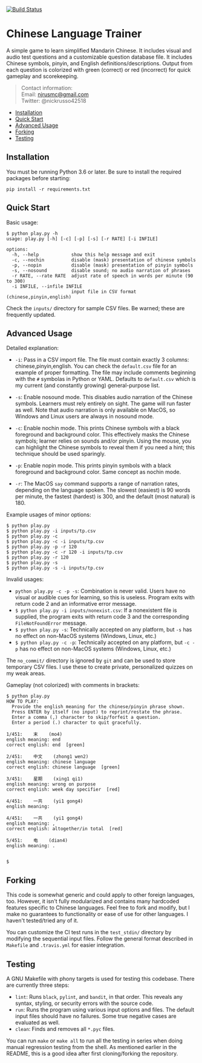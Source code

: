 [![Build Status](
https://app.travis-ci.com/nickrusso42518/zhong.svg?branch=master)](
https://app.travis-ci.com/nickrusso42518/zhong)

# Chinese Language Trainer
A simple game to learn simplified Mandarin Chinese. It includes visual and
audio test questions and a customizable question database file. It includes
Chinese symbols, pinyin, and English definitions/descriptions. Output from
each question is colorized with green (correct) or red (incorrect) for
quick gameplay and scorekeeping.

> Contact information:\
> Email:    njrusmc@gmail.com\
> Twitter:  @nickrusso42518

  * [Installation](#installation)
  * [Quick Start](#quick-start)
  * [Advanced Usage](#advanced-usage)
  * [Forking](#forking)
  * [Testing](#testing)

## Installation
You must be running Python 3.6 or later.
Be sure to install the required packages before starting:
```
pip install -r requirements.txt
```

## Quick Start

Basic usage:
```
$ python play.py -h
usage: play.py [-h] [-c] [-p] [-s] [-r RATE] [-i INFILE]

options:
  -h, --help            show this help message and exit
  -c, --nochin          disable (mask) presentation of chinese symbols
  -p, --nopin           disable (mask) presentation of pinyin symbols
  -s, --nosound         disable sound; no audio narration of phrases
  -r RATE, --rate RATE  adjust rate of speech in words per minute (90 to 300)
  -i INFILE, --infile INFILE
                        input file in CSV format (chinese,pinyin,english)
```

Check the `inputs/` directory for sample CSV files. Be warned; these
are frequently updated.

## Advanced Usage
Detailed explanation:
  * `-i`: Pass in a CSV import file. The file must contain exactly 3 columns:
          chinese,pinyin,english. You can check the `default.csv` file for an
          example of proper formatting. The file may include comments beginning
          with the `#` symbolas in Python or YAML. Defaults to `default.csv`
          which is my current (and constantly growing) general-purpose list.

  * `-s`: Enable nosound mode. This disables audio narration of the Chinese
          symbols. Learners must rely entirely on sight. The game will
          run faster as well. Note that audio narration is only available
          on MacOS, so Windows and Linux users are always in nosound mode.

  * `-c`: Enable nochin mode. This prints Chinese symbols with a black
          foreground and background color. This effectively masks the Chinese
          symbols; learner relies on sounds and/or pinyin. Using
          the mouse, you can highlight the Chinese symbols to reveal them if
          you need a hint; this technique should be used sparingly.

  * `-p`: Enable nopin mode. This prints pinyin symbols with a black
          foreground and background color. Same concept as nochin mode.

  * `-r`: The MacOS `say` command supports a range of narration rates,
          depending on the language spoken. The slowest (easiest) is 90
          words per minute, the fastest (hardest) is 300, and the default
          (most natural) is 180.

Example usages of minor options:
```
$ python play.py
$ python play.py -i inputs/tp.csv
$ python play.py -c
$ python play.py -c -i inputs/tp.csv
$ python play.py -p -r 120
$ python play.py -c -r 120 -i inputs/tp.csv
$ python play.py -r 120
$ python play.py -s
$ python play.py -s -i inputs/tp.csv
```

Invalid usages:
  * `python play.py -c -p -s`: Combination is never valid. Users have
    no visual or audible cues for learning, so this is useless. Program
    exits with return code 2 and an informative error message.
  * `$ python play.py -i inputs/nonexist.csv`: If a nonexistent file
    is supplied, the program exits with return code 3 and the corresponding
    `FileNotFoundError` message.
  * `$ python play.py -s`: Technically accepted on any platform,
    but `-s` has no effect on non-MacOS systems (Windows, Linux, etc.)
  * `$ python play.py -c -p`: Technically accepted on any platform,
    but `-c -p` has no effect on non-MacOS systems (Windows, Linux, etc.)

The `no_commit/` directory is ignored by `git` and can be used to
store temporary CSV files. I use these to create private, personalized
quizzes on my weak areas.

Gameplay (not colorized) with comments in brackets:
```
$ python play.py 
HOW TO PLAY:
  Provide the english meaning for the chinese/pinyin phrase shown.
  Press ENTER by itself (no input) to reprint/restate the phrase.
  Enter a comma (,) character to skip/forfeit a question.
  Enter a period (.) character to quit gracefully.

1/451:    末    (mo4)
english meaning: end
correct english: end  [green]

2/451:    中文    (zhong1 wen2)
english meaning: chinese language
correct english: chinese language  [green]

3/451:    星期    (xing1 qi1)
english meaning: wrong on purpose
correct english: week day specifier  [red]

4/451:    一共    (yi1 gong4)
english meaning: 

4/451:    一共    (yi1 gong4)
english meaning: ,
correct english: altogether/in total  [red]

5/451:    电    (dian4)
english meaning: .


$
```

## Forking
This code is somewhat generic and could apply to other foreign
languages, too. However, it isn't fully modularized and contains
many hardcoded features specific to Chinese languages. Feel free to
fork and modify, but I make no guarantees to functionality or
ease of use for other languages. I haven't tested/tried any of it.

You can customize the CI test runs in the `test_stdin/` directory
by modifying the sequential input files. Follow the general format
described in `Makefile` and `.travis.yml` for easier integration.

## Testing
A GNU Makefile with phony targets is used for testing this codebase.
There are currently three steps:
  * `lint`: Runs `black`, `pylint`, and `bandit`, in that order. This
    reveals any syntax, styling, or security errors with the source code.
  * `run`: Runs the program using various input options and files.
    The default input files should have no failures. Some true negative
    cases are evaluated as well.
  * `clean`: Finds and removes all `*.pyc` files.

You can run `make` or `make all` to run all the testing in series when doing
manual regression testing from the shell. As mentioned earlier in the README,
this is a good idea after first cloning/forking the repository.
